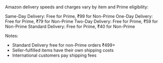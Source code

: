 Amazon delivery speeds and charges vary by item and Prime eligibility:

Same-Day Delivery: Free for Prime, ₹99 for Non-Prime
One-Day Delivery: Free for Prime, ₹79 for Non-Prime
Two-Day Delivery: Free for Prime, ₹59 for Non-Prime
Standard Delivery: Free for Prime, ₹40 for Non-Prime

Notes:
- Standard Delivery free for non-Prime orders ₹499+
- Seller-fulfilled items have their own shipping costs
- International customers pay shipping fees
